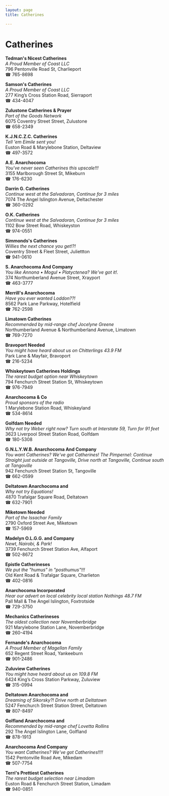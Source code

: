 ```yaml
---
layout: page 
title: Catherines

---
```



# Catherines


 **Tedman's Nicest Catherines**  
_A Proud Member of Coast LLC_  
796 Pentonville Road St, Charlieport  
☎ 765-8698

**Samson's Catherines**  
_A Proud Member of Coast LLC_  
277 King’s Cross Station Road, Sierraport  
☎ 434-4047

**Zulustone Catherines & Prayer**  
_Part of the Goods Network_  
6075 Coventry Street Street, Zulustone  
☎ 658-2349

**K.J.N.C.Z.C. Catherines**  
_Tell 'em Eimile sent you!_  
Euston Road & Marylebone Station, Deltaview  
☎ 497-3572

**A.E. Anarchocoma**  
_You've never seen Catherines this upscale!!!_  
3155 Marlborough Street St, Mikeburn  
☎ 176-6230

**Darrin G. Catherines**  
_Continue west at the Salvadoran, Continue for 3 miles_  
7074 The Angel Islington Avenue, Deltachester  
☎ 360-0292

**O.K. Catherines**  
_Continue west at the Salvadoran, Continue for 3 miles_  
1102 Bow Street Road, Whiskeyston  
☎ 974-0551

**Simmonds's Catherines**  
_Willies the next chance you get!?!_  
Coventry Street & Fleet Street, Juliettton  
☎ 941-0610

**S. Anarchocoma And Company**  
_You like Annona • Mogul • Platyctenea? We've got it!._  
374 Northumberland Avenue Street, Xrayport  
☎ 463-3777

**Merrill's Anarchocoma**  
_Have you ever wanted Loddon??!_  
8562 Park Lane Parkway, Hotelfield  
☎ 762-2598

**Limatown Catherines**  
_Recommended by mid-range chef Jocelyne Greene_  
Northumberland Avenue & Northumberland Avenue, Limatown  
☎ 769-7270

**Bravoport Needed**  
_You might have heard about us on Chitterlings 43.9 FM_  
Park Lane & Mayfair, Bravoport  
☎ 216-5234

**Whiskeytown Catherines Holdings**  
_The rarest budget option near Whiskeytown_  
794 Fenchurch Street Station St, Whiskeytown  
☎ 976-7949

**Anarchocoma & Co**  
_Proud sponsors of the radio_  
1 Marylebone Station Road, Whiskeyland  
☎ 534-8614

**Golfdam Needed**  
_Why not try Weber right now? 
Turn south at Interstate 59, Turn for 91 feet_  
3623 Liverpool Street Station Road, Golfdam  
☎ 180-5308

**G.N.L.Y.W.B. Anarchocoma And Company**  
_You want Catherines? We've got Catherines! 
The Pimpernel: Continue Straight just outside at Tangoville, Drive north at Tangoville, Continue south at Tangoville_  
942 Fenchurch Street Station St, Tangoville  
☎ 662-0599

**Deltatown Anarchocoma and**  
_Why not try Equations!_  
4870 Trafalgar Square Road, Deltatown  
☎ 632-7901

**Miketown Needed**  
_Part of the Issachar Family_  
2790 Oxford Street Ave, Miketown  
☎ 157-5969

**Madelyn O.L.G.G. and Company**  
_Newt, Nairobi, & Park!_  
3739 Fenchurch Street Station Ave, Alfaport  
☎ 502-8672

**Epistle Catherineses**  
_We put the "humus" in "posthumus"!!!_  
Old Kent Road & Trafalgar Square, Charlieton  
☎ 402-0816

**Anarchocoma Incorporated**  
_Hear our advert on local celebrity local station Nothings 48.7 FM_  
Pall Mall & The Angel Islington, Foxtrotside  
☎ 729-3750

**Mechanics Catherineses**  
_The oldest collection near Novemberbridge_  
921 Marylebone Station Lane, Novemberbridge  
☎ 260-4194

**Fernande's Anarchocoma**  
_A Proud Member of Magellan Family_  
652 Regent Street Road, Yankeeburn  
☎ 901-2486

**Zuluview Catherines**  
_You might have heard about us on 109.8 FM_  
6424 King’s Cross Station Parkway, Zuluview  
☎ 315-0994

**Deltatown Anarchocoma and**  
_Dreaming of Sikorsky?! 
Drive north at Deltatown_  
5247 Fenchurch Street Station Street, Deltatown  
☎ 807-8497

**Golfland Anarchocoma and**  
_Recommended by mid-range chef Lovetta Rollins_  
292 The Angel Islington Lane, Golfland  
☎ 878-1913

**Anarchocoma And Company**  
_You want Catherines? We've got Catherines!!!!_  
1542 Pentonville Road Ave, Mikedam  
☎ 507-7754

**Terri's Prettiest Catherines**  
_The rarest budget selection near Limadam_  
Euston Road & Fenchurch Street Station, Limadam  
☎ 940-0851

